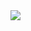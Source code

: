 <img align="left" src="https://visitor-badge.laobi.icu/badge?page_id=rabby9898.visitor-badge&format=true" />
